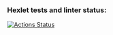 ### Hexlet tests and linter status:
[![Actions Status](https://github.com/kolotov/java-project-61/actions/workflows/hexlet-check.yml/badge.svg)](https://github.com/kolotov/java-project-61/actions)
